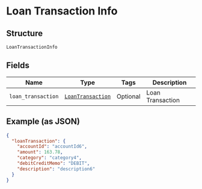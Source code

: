
# Loan Transaction Info

## Structure

`LoanTransactionInfo`

## Fields

| Name | Type | Tags | Description |
|  --- | --- | --- | --- |
| `loan_transaction` | [`LoanTransaction`](../../doc/models/loan-transaction.md) | Optional | Loan Transaction |

## Example (as JSON)

```json
{
  "loanTransaction": {
    "accountId": "accountId6",
    "amount": 163.78,
    "category": "category4",
    "debitCreditMemo": "DEBIT",
    "description": "description6"
  }
}
```

